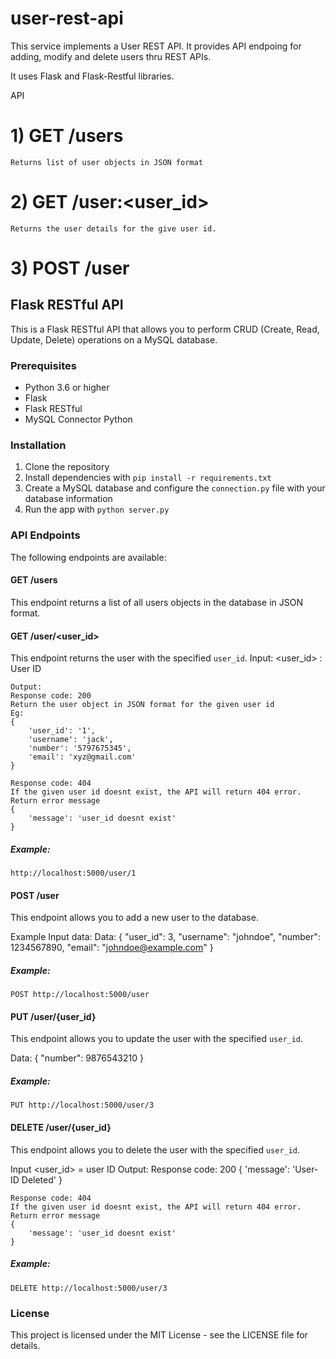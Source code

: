 # user-rest-api

This service implements a User REST API. 
It provides API endpoing for adding, modify and delete users thru REST APIs.

It uses Flask and Flask-Restful libraries.

API
# 1)    GET /users

    Returns list of user objects in JSON format


# 2)    GET /user:<user_id>

    Returns the user details for the give user id.
    


# 3)    POST /user



## Flask RESTful API

This is a Flask RESTful API that allows you to perform CRUD (Create, Read, Update, Delete) operations on a MySQL database. 

### Prerequisites

- Python 3.6 or higher
- Flask 
- Flask RESTful
- MySQL Connector Python

### Installation

1. Clone the repository
2. Install dependencies with `pip install -r requirements.txt`
3. Create a MySQL database and configure the `connection.py` file with your database information
4. Run the app with `python server.py`

### API Endpoints

The following endpoints are available:

#### GET /users

This endpoint returns a list of all users objects in the database in JSON format.


#### GET /user/<user_id>

This endpoint returns the user with the specified `user_id`.
Input: 
    <user_id> : User ID

    Output:
    Response code: 200
    Return the user object in JSON format for the given user id
    Eg: 
    {
        'user_id': '1',
        'username': 'jack',
        'number': '5797675345',
        'email': 'xyz@gmail.com'
    }

    Response code: 404
    If the given user id doesnt exist, the API will return 404 error.
    Return error message
    {
        'message': 'user_id doesnt exist'
    }

##### Example:
```
http://localhost:5000/user/1
```

#### POST /user

This endpoint allows you to add a new user to the database.

Example Input data:
    Data:
    {
        "user_id": 3,
        "username": "johndoe",
        "number": 1234567890,
        "email": "johndoe@example.com"
    }


##### Example:
```
POST http://localhost:5000/user
```

#### PUT /user/{user_id}

This endpoint allows you to update the user with the specified `user_id`.

Data:
{
    "number": 9876543210
}

##### Example:
```
PUT http://localhost:5000/user/3
```

#### DELETE /user/{user_id}

This endpoint allows you to delete the user with the specified `user_id`.

Input
    <user_id> = user ID
     Output:
    Response code: 200
        {
            'message': 'User-ID Deleted'
        }

    Response code: 404
    If the given user id doesnt exist, the API will return 404 error.
    Return error message
    {
        'message': 'user_id doesnt exist'
    }


##### Example:
```
DELETE http://localhost:5000/user/3
```


### License

This project is licensed under the MIT License - see the LICENSE file for details.